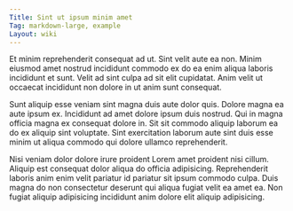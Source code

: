 ```yaml
---
Title: Sint ut ipsum minim amet
Tag: markdown-large, example
Layout: wiki
---
```

Et minim reprehenderit consequat ad ut. Sint velit aute ea non. Minim eiusmod amet nostrud incididunt commodo ex do ea enim aliqua laboris incididunt et sunt. Velit ad sint culpa ad sit elit cupidatat. Anim velit ut occaecat incididunt non dolore in ut anim sunt consequat.

Sunt aliquip esse veniam sint magna duis aute dolor quis. Dolore magna ea aute ipsum ex. Incididunt ad amet dolore ipsum duis nostrud. Qui in magna officia magna ex consequat dolore in. Sit sit commodo aliquip laborum ea do ex aliquip sint voluptate. Sint exercitation laborum aute sint duis esse minim ut aliqua commodo qui dolore ullamco reprehenderit.

Nisi veniam dolor dolore irure proident Lorem amet proident nisi cillum. Aliquip est consequat dolor aliqua do officia adipisicing. Reprehenderit laboris anim enim velit pariatur id pariatur sit ipsum commodo culpa. Duis magna do non consectetur deserunt qui aliqua fugiat velit ea amet ea. Non fugiat aliquip adipisicing incididunt anim dolore elit aliquip adipisicing.